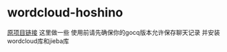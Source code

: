 # wordcloud-hoshino
  [原项目链接](https://github.com/erweixi/wordcloud-hoshino7)
  这里做一些
  使用前请先确保你的gocq版本允许保存聊天记录
  并安装wordcloud库和jieba库<br>

